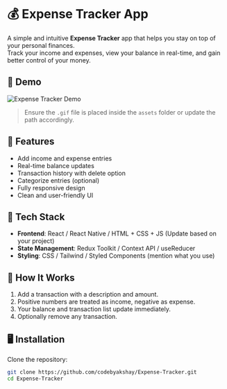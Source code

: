 # 💰 Expense Tracker App

A simple and intuitive **Expense Tracker** app that helps you stay on top of your personal finances.  
Track your income and expenses, view your balance in real-time, and gain better control of your money.

## 📸 Demo

![Expense Tracker Demo](./WhatsApp%20Video%202025-04-17%20at%2012.36.05.gif)

> Ensure the `.gif` file is placed inside the `assets` folder or update the path accordingly.

## 🧾 Features

- Add income and expense entries
- Real-time balance updates
- Transaction history with delete option
- Categorize entries (optional)
- Fully responsive design
- Clean and user-friendly UI

## 🔧 Tech Stack

- **Frontend**: React / React Native / HTML + CSS + JS (Update based on your project)
- **State Management**: Redux Toolkit / Context API / useReducer
- **Styling**: CSS / Tailwind / Styled Components (mention what you use)

## 🧠 How It Works

1. Add a transaction with a description and amount.
2. Positive numbers are treated as income, negative as expense.
3. Your balance and transaction list update immediately.
4. Optionally remove any transaction.

## 🖥️ Installation

Clone the repository:

```bash
git clone https://github.com/codebyakshay/Expense-Tracker.git
cd Expense-Tracker
```
